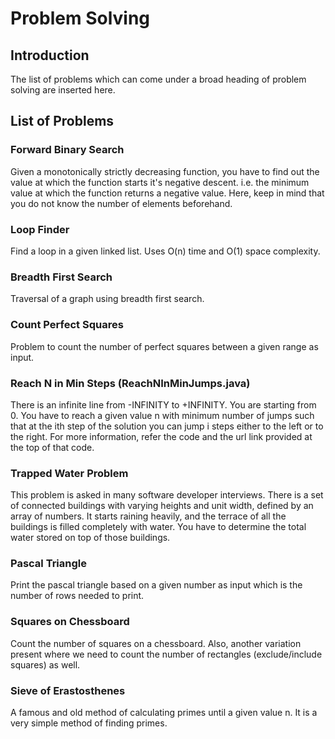 # Problem Solving

## Introduction
The list of problems which can come under a broad heading of problem solving are 
inserted here. 

## List of Problems

### Forward Binary Search

Given a monotonically strictly decreasing function, you have to find out the value 
at which the function starts it's negative descent. i.e. the minimum value at which 
the function returns a negative value. Here, keep in mind that you do not know the 
number of elements beforehand.

### Loop Finder

Find a loop in a given linked list. Uses O(n) time and O(1) space complexity.

### Breadth First Search

Traversal of a graph using breadth first search. 

### Count Perfect Squares

Problem to count the number of perfect squares between a given range as input.

### Reach N in Min Steps (ReachNInMinJumps.java)

There is an infinite line from -INFINITY to +INFINITY. You are starting from 0.
You have to reach a given value n with minimum number of jumps such that at 
the ith step of the solution you can jump i steps either to the left or to the right.
For more information, refer the code and the url link provided at the top of that code.

### Trapped Water Problem

This problem is asked in many software developer interviews. There is a set of connected
buildings with varying heights and unit width, defined by an array of numbers. It starts 
raining heavily, and the terrace of all the buildings is filled completely with water.
You have to determine the total water stored on top of those buildings.

### Pascal Triangle

Print the pascal triangle based on a given number as input which is the number of rows
needed to print.

### Squares on Chessboard

Count the number of squares on a chessboard. Also, another variation present where 
we need to count the number of rectangles (exclude/include squares) as well.

### Sieve of Erastosthenes

A famous and old method of calculating primes until a given value n. It is a very simple
method of finding primes. 